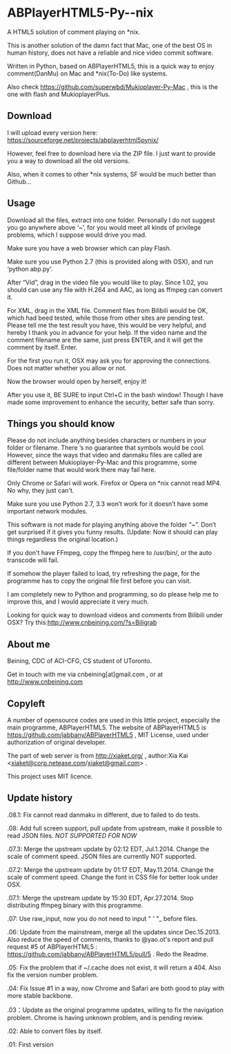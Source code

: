 ABPlayerHTML5-Py--nix
=====================

A HTML5 solution of comment playing on *nix.

This is another solution of the damn fact that Mac, one of the best OS in human history, does not have a reliable and nice video commit software.

Written in Python, based on ABPlayerHTML5, this is a quick way to enjoy comment(DanMu) on Mac and *nix(To-Do) like systems.

Also check https://github.com/superwbd/Mukioplayer-Py-Mac  , this is the one with flash and MukioplayerPlus.

Download
------
I will upload every version here: https://sourceforge.net/projects/abplayerhtml5pynix/

However, feel free to download here via the ZIP file. I just want to provide you a way to download all the old versions.

Also, when it comes to other *nix systems, SF would be much better than Github...

Usage
------
Download all the files, extract into one folder. Personally I do not suggest you go anywhere above ‘~’, for you would meet all kinds of privilege problems, which I suppose would drive you mad.

Make sure you have a web browser which can play Flash.

Make sure you use Python 2.7 (this is provided along with OSX), and run ‘python abp.py’.

After “Vid”, drag in the video file you would like to play. Since 1.02, you should can use any file with H.264 and AAC, as long as ffmpeg can convert it.

For XML, drag in the XML file. Comment files from Bilibili would be OK, which had beed tested, while those from other sites are pending test. Please tell me the test result you have, this would be very helpful, and hereby I thank you in advance for your help. If the video name and the comment filename are the same, just press ENTER, and it will get the comment by itself. Enter.

For the first you run it, OSX may ask you for approving the connections. Does not matter whether you allow or not.

Now the browser would open by herself, enjoy it!

After you use it, BE SURE to input Ctrl+C in the bash window! Though I have made some improvement to enhance the security, better safe than sorry.

Things you should know
-----
Please do not include anything besides characters or numbers in your folder or filename. There ’s no guarantee that symbols would be cool.
However, since the ways that video and danmaku files are called are different between Mukioplayer-Py-Mac and this programme, some file/folder name that would work there may fail here.

Only Chrome or Safari will work. Firefox or Opera on *nix cannot read MP4. No why, they just can't.

Make sure you use Python 2.7, 3.3 won’t work for it doesn’t have some important network modules.

This software is not made for playing anything above the folder “~”. Don’t get surprised if it gives you funny results.
(Update: Now it should can play things regardless the original location.)

If you don't have FFmpeg, copy the ffmpeg here to /usr/bin/, or the auto transcode will fail.

If somehow the player failed to load, try refreshing the page, for the programme has to copy the original file first before you can visit.

I am completely new to Python and programming, so do please help me to improve this, and I would appreciate it very much.

Looking for quick way to download videos and comments from Bilibili under OSX? Try this:http://www.cnbeining.com/?s=Biligrab

About me
-----
Beining, CDC of ACI-CFG, CS student of UToronto.

Get in touch with me via cnbeining[at]gmail.com  , or at http://www.cnbeining.com

Copyleft
-----
A number of opensource codes are used in this little project, especially the main programme, ABPlayerHTML5. The website of ABPlayerHTML5 is https://github.com/jabbany/ABPlayerHTML5 , MIT License, used under authorization of original developer.

The part of web server is from http://xiaket.org/  , author:Xia Kai <xiaket@corp.netease.com/xiaket@gmail.com> .

This project uses MIT licence. 

Update history
-----
.08.1: Fix cannot read danmaku in different, due to failed to do tests.

.08: Add full screen support, pull update from upstream, make it possible to read JSON files. *NOT SUPPORTED FOR NOW* 

.07.3:  Merge the upstream update by 02:12 EDT, Jul.1.2014. Change the scale of comment speed. 
		JSON files are currently NOT supported.

.07.2:  Merge the upstream update by 01:17 EDT, May.11.2014. Change the scale of comment speed. Change the font in CSS file for better look under OSX.

.07.1: Merge the upstream update by 15:30 EDT, Apr.27.2014. Stop distributing ffmpeg binary with this programme.

.07: Use raw_input, now you do not need to input " ' "_ before files.

.06: Update from the mainstream, merge all the updates since Dec.15.2013. Also reduce the speed of comments, thanks to @yao.ot's report and pull request #5 of ABPlayerHTML5 : https://github.com/jabbany/ABPlayerHTML5/pull/5   . Redo the Readme.

.05: Fix the problem that if ~/.cache does not exist, it will return a 404. Also fix the version number problem.

.04: Fix Issue #1 in a way, now Chrome and Safari are both good to play with more stable backbone.

.03：Update as the original programme updates, willing to fix the navigation problem. Chrome is having unknown problem, and is pending review. 

.02: Able to convert files by itself.

.01: First version
